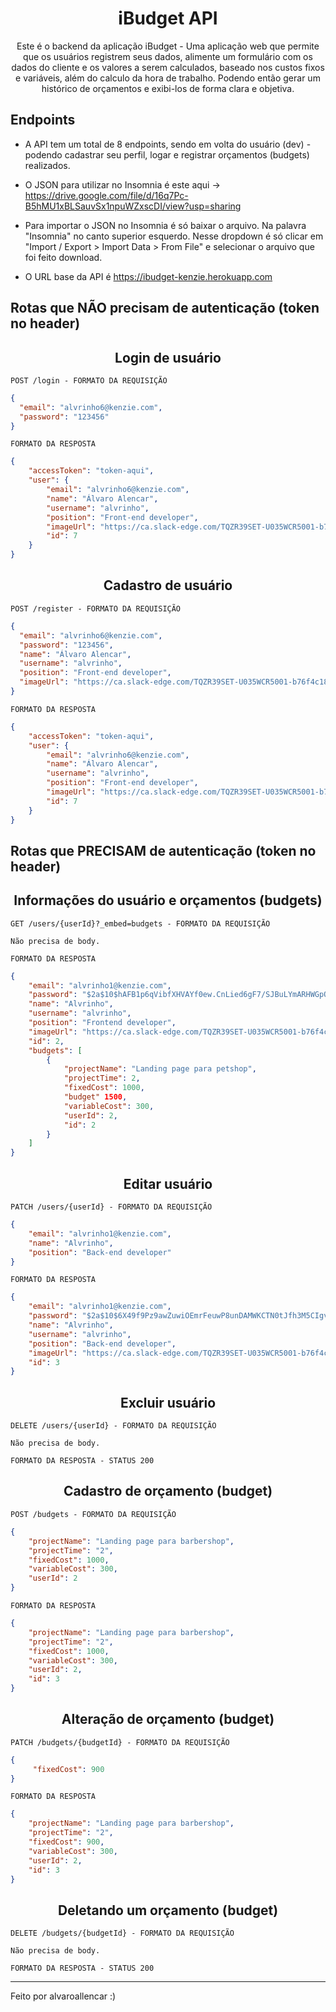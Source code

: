 <h1 align="center">
  iBudget API
</h1>

<p align = "center">
Este é o backend da aplicação iBudget - Uma aplicação web que permite que os usuários registrem seus dados, alimente um formulário com os dados do cliente e os valores a serem calculados, baseado nos custos fixos e variáveis, além do calculo da hora de trabalho. Podendo então gerar um histórico de orçamentos e exibi-los de forma clara e objetiva.
</p>

## **Endpoints**

- A API tem um total de 8 endpoints, sendo em volta do usuário (dev) - podendo cadastrar seu perfil, logar e registrar orçamentos (budgets) realizados. <br/>
- O JSON para utilizar no Insomnia é este aqui -> https://drive.google.com/file/d/16q7Pc-B5hMU1xBLSauvSx1npuWZxscDI/view?usp=sharing <br/>
- Para importar o JSON no Insomnia é só baixar o arquivo. Na palavra "Insomnia" no canto superior esquerdo. Nesse dropdown é só clicar em "Import / Export > Import Data > From File" e selecionar o arquivo que foi feito download.

- O URL base da API é https://ibudget-kenzie.herokuapp.com

## Rotas que NÃO precisam de autenticação (token no header)

<h2 align ='center'> Login de usuário </h2>

`POST /login - FORMATO DA REQUISIÇÃO`

```json
{
  "email": "alvrinho6@kenzie.com",
  "password": "123456"
}

```
`FORMATO DA RESPOSTA`

```json
{
	"accessToken": "token-aqui",
	"user": {
		"email": "alvrinho6@kenzie.com",
		"name": "Álvaro Alencar",
		"username": "alvrinho",
		"position": "Front-end developer",
		"imageUrl": "https://ca.slack-edge.com/TQZR39SET-U035WCR5001-b76f4c1838fd-512",
		"id": 7
	}
}
```
<h2 align ='center'> Cadastro de usuário </h2>

`POST /register - FORMATO DA REQUISIÇÃO`

```json
{
  "email": "alvrinho6@kenzie.com",
  "password": "123456",
  "name": "Álvaro Alencar",
  "username": "alvrinho",
  "position": "Front-end developer",
  "imageUrl": "https://ca.slack-edge.com/TQZR39SET-U035WCR5001-b76f4c1838fd-512"
}
```

`FORMATO DA RESPOSTA`

```json
{
	"accessToken": "token-aqui",
	"user": {
		"email": "alvrinho6@kenzie.com",
		"name": "Álvaro Alencar",
		"username": "alvrinho",
		"position": "Front-end developer",
		"imageUrl": "https://ca.slack-edge.com/TQZR39SET-U035WCR5001-b76f4c1838fd-512",
		"id": 7
	}
}
```

## Rotas que PRECISAM de autenticação (token no header)

<h2 align ='center'> Informações do usuário e orçamentos (budgets) </h2>

`GET /users/{userId}?_embed=budgets - FORMATO DA REQUISIÇÃO`

```
Não precisa de body.
```

`FORMATO DA RESPOSTA`

```json
{
	"email": "alvrinho1@kenzie.com",
	"password": "$2a$10$hAFB1p6qVibfXHVAYf0ew.CnLied6gF7/SJBuLYmARHWGpOBQJxpq",
	"name": "Alvrinho",
	"username": "alvrinho",
	"position": "Frontend developer",
	"imageUrl": "https://ca.slack-edge.com/TQZR39SET-U035WCR5001-b76f4c1838fd-512",
	"id": 2,
	"budgets": [
		{
			"projectName": "Landing page para petshop",
			"projectTime": 2,
			"fixedCost": 1000,
			"budget" 1500,
			"variableCost": 300,
			"userId": 2,
			"id": 2
		}
	]
}
```

<h2 align ='center'> Editar usuário </h2>

`PATCH /users/{userId} - FORMATO DA REQUISIÇÃO`

```json
{
	"email": "alvrinho1@kenzie.com",
	"name": "Alvrinho",
	"position": "Back-end developer"
}
```

`FORMATO DA RESPOSTA`

```json
{
	"email": "alvrinho1@kenzie.com",
	"password": "$2a$10$6X49f9Pz9awZuwiOEmrFeuwP8unDAMWKCTN0tJfh3M5CIgvYYPHUS",
	"name": "Alvrinho",
	"username": "alvrinho",
	"position": "Back-end developer",
	"imageUrl": "https://ca.slack-edge.com/TQZR39SET-U035WCR5001-b76f4c1838fd-512",
	"id": 3
}
```

<h2 align ='center'> Excluir usuário </h2>

`DELETE /users/{userId} - FORMATO DA REQUISIÇÃO`

```
Não precisa de body.
```

`FORMATO DA RESPOSTA - STATUS 200`

<h2 align ='center'> Cadastro de orçamento (budget) </h2>

`POST /budgets - FORMATO DA REQUISIÇÃO`

```json
{
	"projectName": "Landing page para barbershop",
	"projectTime": "2",
	"fixedCost": 1000,
	"variableCost": 300,
	"userId": 2
}
```

`FORMATO DA RESPOSTA`

```json
{
	"projectName": "Landing page para barbershop",
	"projectTime": "2",
	"fixedCost": 1000,
	"variableCost": 300,
	"userId": 2,
	"id": 3
}
```

<h2 align ='center'> Alteração de orçamento (budget) </h2>

`PATCH /budgets/{budgetId} - FORMATO DA REQUISIÇÃO`

```json
{
	 "fixedCost": 900
}
```

`FORMATO DA RESPOSTA`

```json
{
	"projectName": "Landing page para barbershop",
	"projectTime": "2",
	"fixedCost": 900,
	"variableCost": 300,
	"userId": 2,
	"id": 3
}
```

<h2 align ='center'> Deletando um orçamento (budget) </h2>

`DELETE /budgets/{budgetId} - FORMATO DA REQUISIÇÃO`

```
Não precisa de body.
```

`FORMATO DA RESPOSTA - STATUS 200`

---

Feito por alvaroallencar :)

